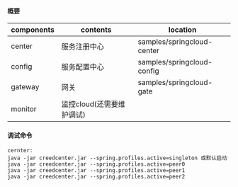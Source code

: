 #### 概要

components | contents | location
---|---|---
center | 服务注册中心 | samples/springcloud-center
config | 服务配置中心 | samples/springcloud-config
gateway | 网关 | samples/springcloud-gate
monitor | 监控cloud(还需要维护调试) |

#### 调试命令

```
cernter:
java -jar creedcenter.jar --spring.profiles.active=singleton 或默认启动
java -jar creedcenter.jar --spring.profiles.active=peer0
java -jar creedcenter.jar --spring.profiles.active=peer1
java -jar creedcenter.jar --spring.profiles.active=peer2



```